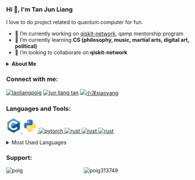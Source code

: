 ### Hi 👋, I'm Tan Jun Liang
I love to do project related to quantum computer for fun.

- 🔭 I’m currently working on [qiskit-network](https://github.com/Qiskit/qiskit/issues/1512), qamp mentorship program
- 🌱 I’m currently learning **CS (philosophy, music, martial arts, digital art, political)** 
- 👯 I’m looking to collaborate on **qiskit-network**

<details>
    <summary><strong>About Me</strong></summary>

  - 💬 Ask me about **quantum-computing**
  - 😄 Pronouns: He 
  - 🗣 Daily spoken language: EN, CN  
  - ⚡ Fun fact **I am 20 years old home study quantum computing and an otaku** 
</details>



<h3 align="left">Connect with me:</h3>
<p align="left">
<a href="https://twitter.com/laoliangpoig" target="blank"><img align="center" src="https://raw.githubusercontent.com/rahuldkjain/github-profile-readme-generator/master/src/images/icons/Social/twitter.svg" alt="laoliangpoig" height="30" width="40" /></a>
<a href="https://linkedin.com/in/jun-liang-tan/" target="blank"><img align="center" src="https://raw.githubusercontent.com/rahuldkjain/github-profile-readme-generator/master/src/images/icons/Social/linked-in-alt.svg" alt="jun liang tan" height="30" width="40" /></a>
<a href="https://www.youtube.com/c/小洋xiaoyang" target="blank"><img align="center" src="https://raw.githubusercontent.com/rahuldkjain/github-profile-readme-generator/master/src/images/icons/Social/youtube.svg" alt="小洋xiaoyang" height="30" width="40" /></a>
</p>

<h3 align="left">Languages and Tools:</h3>
<p align="left"> <a href="https://www.cprogramming.com/" target="_blank" rel="noreferrer"> <img src="https://raw.githubusercontent.com/devicons/devicon/master/icons/c/c-original.svg" alt="c" width="40" height="40"/> </a> <!-- <a href="https://www.w3schools.com/cpp/" target="_blank" rel="noreferrer"> <img src="https://raw.githubusercontent.com/devicons/devicon/master/icons/cplusplus/cplusplus-original.svg" alt="cplusplus" width="40" height="40"/> --> </a> <a href="https://www.python.org" target="_blank" rel="noreferrer"> <img src="https://raw.githubusercontent.com/devicons/devicon/master/icons/python/python-original.svg" alt="python" width="40" height="40"/> </a> <!--<a href="https://www.rust-lang.org" target="_blank" rel="noreferrer"> <img src="https://raw.githubusercontent.com/devicons/devicon/master/icons/rust/rust-plain.svg" alt="rust" width="40" height="40"/> --></a> <a href="https://pytorch.org/" target="_blank" rel="noreferrer"> <img src="https://www.vectorlogo.zone/logos/pytorch/pytorch-icon.svg" alt="pytorch" width="40" height="40"/> </a> </a> <a href="https://pennylane.ai/" target="_blank" rel="noreferrer"> <img src="https://assets.cloud.pennylane.ai/pennylane_website/generic/logo.svg" alt="rust" width="40" height="40"/> </a> </a> </a> <a href="https://qiskit.org" target="_blank" rel="noreferrer"> <img src="https://upload.wikimedia.org/wikipedia/commons/5/51/Qiskit-Logo.svg" alt="rust" width="40" height="40"/> </a></a> <a href="https://julialang.org/" target="_blank" rel="noreferrer"> <img src="https://upload.wikimedia.org/wikipedia/commons/1/1f/Julia_Programming_Language_Logo.svg" alt="rust" width="40" height="40"/> </a> </p>

<!--
<p><img align="left" src="https://github-readme-stats.vercel.app/api?username=poig&show_icons=true&locale=en&theme=dark" alt="poig" /></p>
-->
<details>
    <summary>Most Used Languages</summary>
<p><img align="center" src="https://github-readme-stats.vercel.app/api/top-langs?username=poig&show_icons=true&locale=en&layout=compact&theme=dark" alt="poig" /></p>
</details>


<h3 align="left">Support:</h3>
<p><a href="https://www.buymeacoffee.com/poig"> <img align="left" src="https://cdn.buymeacoffee.com/buttons/v2/default-yellow.png" height="50" width="210" alt="poig" /></a><a href="https://ko-fi.com/poig313749"> <img align="left" src="https://cdn.ko-fi.com/cdn/kofi3.png?v=3" height="50" width="210" alt="poig313749" /></a></p><br><br>
<br>




